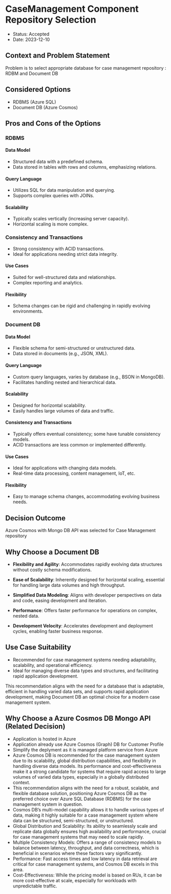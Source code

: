 # CaseManagement Component Repository Selection

* Status: Accepted
* Date: 2023-12-10


## Context and Problem Statement

Problem is to select appropriate database for case management repository : RDBM and Document DB  

## Considered Options

* RDBMS (Azure SQL)
* Document DB (Azure Cosmos)

## Pros and Cons of the Options

### RDBMS

#### Data Model
- Structured data with a predefined schema.
- Data stored in tables with rows and columns, emphasizing relations.

#### Query Language
- Utilizes SQL for data manipulation and querying.
- Supports complex queries with JOINs.

#### Scalability
- Typically scales vertically (increasing server capacity).
- Horizontal scaling is more complex.

### Consistency and Transactions
- Strong consistency with ACID transactions.
- Ideal for applications needing strict data integrity.

#### Use Cases
- Suited for well-structured data and relationships.
- Complex reporting and analytics.

#### Flexibility
- Schema changes can be rigid and challenging in rapidly evolving environments.


### Document DB

#### Data Model
- Flexible schema for semi-structured or unstructured data.
- Data stored in documents (e.g., JSON, XML).

#### Query Language
- Custom query languages, varies by database (e.g., BSON in MongoDB).
- Facilitates handling nested and hierarchical data.

#### Scalability
- Designed for horizontal scalability.
- Easily handles large volumes of data and traffic.

#### Consistency and Transactions
- Typically offers eventual consistency; some have tunable consistency models.
- ACID transactions are less common or implemented differently.

#### Use Cases
- Ideal for applications with changing data models.
- Real-time data processing, content management, IoT, etc.

#### Flexibility
- Easy to manage schema changes, accommodating evolving business needs.

## Decision Outcome

Azure Cosmos with Mongo DB API was selected for Case Management repository 

## Why Choose a Document DB

- **Flexibility and Agility**: Accommodates rapidly evolving data structures without costly schema modifications.

- **Ease of Scalability**: Inherently designed for horizontal scaling, essential for handling large data volumes and high throughput.

- **Simplified Data Modeling**: Aligns with developer perspectives on data and code, easing development and iteration.

- **Performance**: Offers faster performance for operations on complex, nested data.

- **Development Velocity**: Accelerates development and deployment cycles, enabling faster business response.

## Use Case Suitability

- Recommended for case management systems needing adaptability, scalability, and operational efficiency.
- Ideal for managing diverse data types and structures, and facilitating rapid application development.

This recommendation aligns with the need for a database that is adaptable, efficient in handling varied data sets, and supports rapid application development, making Document DB an optimal choice for a modern case management system.

## Why Choose a Azure Cosmos DB Mongo API (Related Decision)

- Application is hosted in Azure 
- Application already use Azure Cosmos (Graph) DB for Customer Profile
- Simplify the deplyment as it is managed platform service from Azure  
- Azure Cosmos DB is recommended for the case management system due to its scalability, global distribution capabilities, and flexibility in handling diverse data models. Its performance and cost-effectiveness make it a strong candidate for systems that require rapid access to large volumes of varied data types, especially in a globally distributed context.
- This recommendation aligns with the need for a robust, scalable, and flexible database solution, positioning Azure Cosmos DB as the preferred choice over Azure SQL Database (RDBMS) for the case management system in question.
- Cosmos DB’s multi-model capability allows it to handle various types of data, making it highly suitable for a case management system where data can be structured, semi-structured, or unstructured.
- Global Distribution and Scalability: Its ability to seamlessly scale and replicate data globally ensures high availability and performance, crucial for case management systems that may need to scale rapidly.
- Multiple Consistency Models: Offers a range of consistency models to balance between latency, throughput, and data correctness, which is beneficial in scenarios where these factors vary significantly.
- Performance: Fast access times and low latency in data retrieval are critical for case management systems, and Cosmos DB excels in this area.
- Cost-Effectiveness: While the pricing model is based on RUs, it can be more cost-effective at scale, especially for workloads with unpredictable traffic.


